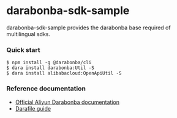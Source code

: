 # darabonba-sdk-sample

darabonba-sdk-sample provides the darabonba base required of multilingual sdks.

### Quick start

```shell
$ npm install -g @darabonba/cli
$ dara install darabonba:Util -S
$ dara install alibabacloud:OpenApiUtil -S
```

### Reference documentation

* [Official Aliyun Darabonba documentation](https://github.com/aliyun/darabonba/blob/master/README.md)
* [Darafile guide](https://github.com/aliyun/darabonba/blob/master/doc/darafile.md)
